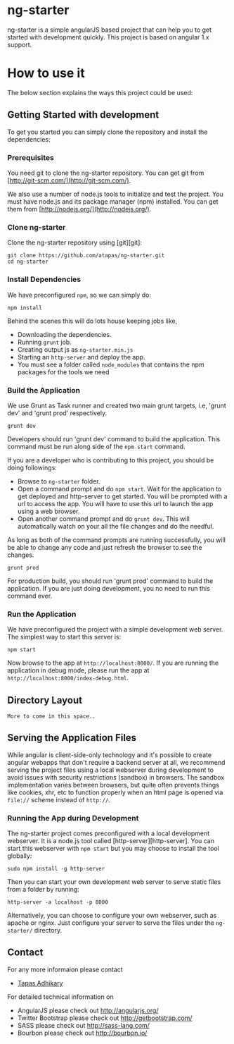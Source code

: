 # ng-starter

ng-starter is a simple angularJS based project that can help you to get started with development quickly. This project is based on angular 1.x support.

# How to use it

The below section explains the ways this project could be used:

## Getting Started with development

To get you started you can simply clone the repository and install the dependencies:

### Prerequisites

You need git to clone the ng-starter repository. You can get git from
[http://git-scm.com/](http://git-scm.com/).

We also use a number of node.js tools to initialize and test the project. You must have node.js and
its package manager (npm) installed.  You can get them from [http://nodejs.org/](http://nodejs.org/).

### Clone ng-starter

Clone the ng-starter repository using [git][git]:

```
git clone https://github.com/atapas/ng-starter.git
cd ng-starter
```

### Install Dependencies

We have preconfigured `npm`, so we can simply do:

```
npm install
```

Behind the scenes this will do lots house keeping jobs like,

* Downloading the dependencies.
* Running `grunt` job.
* Creating output js as `ng-starter.min.js`
* Starting an `http-server` and deploy the app.
* You must see a folder called `node_modules` that contains the npm packages for the tools we need

### Build the Application

We use Grunt as Task runner and created two main grunt targets, i.e, 'grunt dev' and 'grunt prod' respectively.

```
grunt dev
```
Developers should run 'grunt dev' command to build the application. This command must be run along side of the `npm start` command.

If you are a developer who is contributing to this project, you should be doing followings:

* Browse to `ng-starter` folder. 
* Open a command prompt and do `npm start`. Wait for the application to get deployed and http-server to get started. You will be prompted with a url to access the app. You will have to use this url to launch the app using a web browser.
* Open another command prompt and do `grunt dev`. This will automatically watch on your all the file changes and do the needful.

As long as both of the command prompts are running successfully, you will be able to change any code and just refresh the browser to see the changes.

```
grunt prod
```
For production build, you should run 'grunt prod' command to build the application. If you are just doing development, you no need to run this command ever.

### Run the Application

We have preconfigured the project with a simple development web server.  The simplest way to start
this server is:

```
npm start
```

Now browse to the app at `http://localhost:8000/`.
If you are running the application in debug mode, please run the app at `http://localhost:8000/index-debug.html`.

## Directory Layout

```
More to come in this space..
```

## Serving the Application Files

While angular is client-side-only technology and it's possible to create angular webapps that
don't require a backend server at all, we recommend serving the project files using a local
webserver during development to avoid issues with security restrictions (sandbox) in browsers. The
sandbox implementation varies between browsers, but quite often prevents things like cookies, xhr,
etc to function properly when an html page is opened via `file://` scheme instead of `http://`.

### Running the App during Development

The ng-starter project comes preconfigured with a local development webserver.  It is a node.js
tool called [http-server][http-server].  You can start this webserver with `npm start` but you may choose to
install the tool globally:

```
sudo npm install -g http-server
```

Then you can start your own development web server to serve static files from a folder by
running:

```
http-server -a localhost -p 8000
```

Alternatively, you can choose to configure your own webserver, such as apache or nginx. Just
configure your server to serve the files under the `ng-starter/` directory.

## Contact

For any more informaion please contact 
* [Tapas Adhikary](tapas.adhikary@gmail.com)

For detailed technical information on 

* AngularJS please check out http://angularjs.org/
* Twitter Bootstrap please check out http://getbootstrap.com/
* SASS please check out http://sass-lang.com/
* Bourbon please check out http://bourbon.io/


